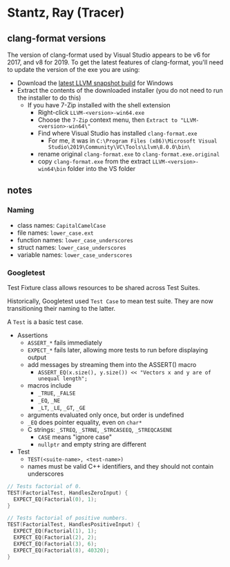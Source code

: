 # Stantz, Ray (Tracer)

## clang-format versions

The version of clang-format used by Visual Studio appears to be v6 for 2017, and v8 for 2019. To get the latest features of clang-format, you'll need to update the version of the exe you are using:

- Download the [latest LLVM snapshot build](https://llvm.org/builds/) for Windows
- Extract the contents of the downloaded installer (you do not need to run the installer to do this)
  - If you have 7-Zip installed with the shell extension
    - Right-click `LLVM-<version>-win64.exe`
    - Choose the `7-Zip` context menu, then `Extract to "LLVM-<version>-win64\"`
    - Find where Visual Studio has installed `clang-format.exe`
      - For me, it was in `C:\Program Files (x86)\Microsoft Visual Studio\2019\Community\VC\Tools\Llvm\8.0.0\bin\`
    - rename original `clang-format.exe` to `clang-format.exe.original`
    - copy `clang-format.exe` from the extract `LLVM-<version>-win64\bin` folder into the VS folder

## notes

### Naming

- class names: `CapitalCamelCase`
- file names: `lower_case.ext`
- function names: `lower_case_underscores`
- struct names: `lower_case_underscores`
- variable names: `lower_case_underscores`

### Googletest

Test Fixture class allows resources to be shared across Test Suites.

Historically, Googletest used `Test Case` to mean test suite. They are now transitioning their naming to the latter.

A `Test` is a basic test case.

- Assertions
  - `ASSERT_*` fails immediately
  - `EXPECT_*` fails later, allowing more tests to run before displaying output
  - add messages by streaming them into the ASSERT() macro
    - `ASSERT_EQ(x.size(), y.size()) << "Vectors x and y are of unequal length";`
  - macros include
    - `_TRUE`, `_FALSE`
    - `_EQ`, `_NE`
    - `_LT`, `_LE`, `_GT`, `_GE`
  - arguments evaluated only once, but order is undefined
  - `_EQ` does pointer equality, even on `char*`
  - C strings: `_STREQ`, `_STRNE`, `_STRCASEEQ`, `_STREQCASENE`
    - `CASE` means "ignore case"
    - `nullptr` and empty string are different
- Test
  - `TEST(<suite-name>, <test-name>)`
  - names must be valid C++ identifiers, and they should not contain underscores

```c
// Tests factorial of 0.
TEST(FactorialTest, HandlesZeroInput) {
  EXPECT_EQ(Factorial(0), 1);
}

// Tests factorial of positive numbers.
TEST(FactorialTest, HandlesPositiveInput) {
  EXPECT_EQ(Factorial(1), 1);
  EXPECT_EQ(Factorial(2), 2);
  EXPECT_EQ(Factorial(3), 6);
  EXPECT_EQ(Factorial(8), 40320);
}
```

